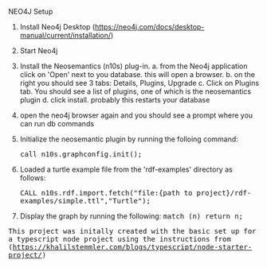 NEO4J Setup

1. Install Neo4j Desktop (https://neo4j.com/docs/desktop-manual/current/installation/)
2. Start Neo4j
3. Install the Neosemantics (n10s) plug-in.
    a. from the Neo4j application click on 'Open' next to you database.  this will open a browser.
    b. on the right you should see 3 tabs: Details, Plugins, Upgrade
    c. Click on Plugins tab.  You should see a list of plugins, one of which is the neosemantics plugin
    d. click install.  probably this restarts your database
4. open the neo4j browser again and you should see a prompt where you can run db commands
5. Initialize the neosemantic plugin by running the folloing command:

    <tt>call n10s.graphconfig.init();</tt>
6. Loaded a turtle example file from the 'rdf-examples' directory as follows:

    <tt>CALL n10s.rdf.import.fetch("file:{path to project}/rdf-examples/simple.ttl","Turtle");</tt>
7. Display the graph by running the following:
    <tt>match (n) return n;
    




This project was initally created with the basic set up for a typescript node project using 
the instructions from (https://khalilstemmler.com/blogs/typescript/node-starter-project/)

